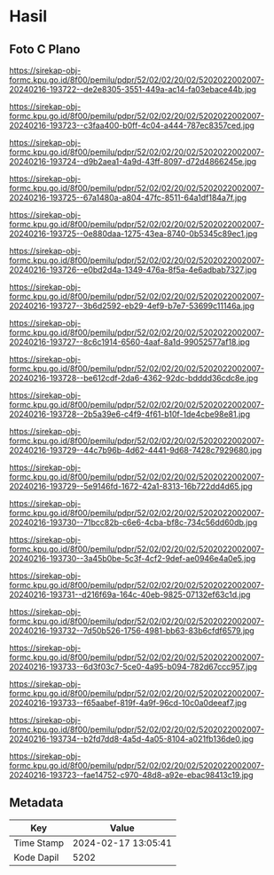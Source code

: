 # Hasil

## Foto C Plano

https://sirekap-obj-formc.kpu.go.id/8f00/pemilu/pdpr/52/02/02/20/02/5202022002007-20240216-193722--de2e8305-3551-449a-ac14-fa03ebace44b.jpg

https://sirekap-obj-formc.kpu.go.id/8f00/pemilu/pdpr/52/02/02/20/02/5202022002007-20240216-193723--c3faa400-b0ff-4c04-a444-787ec8357ced.jpg

https://sirekap-obj-formc.kpu.go.id/8f00/pemilu/pdpr/52/02/02/20/02/5202022002007-20240216-193724--d9b2aea1-4a9d-43ff-8097-d72d4866245e.jpg

https://sirekap-obj-formc.kpu.go.id/8f00/pemilu/pdpr/52/02/02/20/02/5202022002007-20240216-193725--67a1480a-a804-47fc-8511-64a1df184a7f.jpg

https://sirekap-obj-formc.kpu.go.id/8f00/pemilu/pdpr/52/02/02/20/02/5202022002007-20240216-193725--0e880daa-1275-43ea-8740-0b5345c89ec1.jpg

https://sirekap-obj-formc.kpu.go.id/8f00/pemilu/pdpr/52/02/02/20/02/5202022002007-20240216-193726--e0bd2d4a-1349-476a-8f5a-4e6adbab7327.jpg

https://sirekap-obj-formc.kpu.go.id/8f00/pemilu/pdpr/52/02/02/20/02/5202022002007-20240216-193727--3b6d2592-eb29-4ef9-b7e7-53699c11146a.jpg

https://sirekap-obj-formc.kpu.go.id/8f00/pemilu/pdpr/52/02/02/20/02/5202022002007-20240216-193727--8c6c1914-6560-4aaf-8a1d-99052577af18.jpg

https://sirekap-obj-formc.kpu.go.id/8f00/pemilu/pdpr/52/02/02/20/02/5202022002007-20240216-193728--be612cdf-2da6-4362-92dc-bdddd36cdc8e.jpg

https://sirekap-obj-formc.kpu.go.id/8f00/pemilu/pdpr/52/02/02/20/02/5202022002007-20240216-193728--2b5a39e6-c4f9-4f61-b10f-1de4cbe98e81.jpg

https://sirekap-obj-formc.kpu.go.id/8f00/pemilu/pdpr/52/02/02/20/02/5202022002007-20240216-193729--44c7b96b-4d62-4441-9d68-7428c7929680.jpg

https://sirekap-obj-formc.kpu.go.id/8f00/pemilu/pdpr/52/02/02/20/02/5202022002007-20240216-193729--5e9146fd-1672-42a1-8313-16b722dd4d65.jpg

https://sirekap-obj-formc.kpu.go.id/8f00/pemilu/pdpr/52/02/02/20/02/5202022002007-20240216-193730--71bcc82b-c6e6-4cba-bf8c-734c56dd60db.jpg

https://sirekap-obj-formc.kpu.go.id/8f00/pemilu/pdpr/52/02/02/20/02/5202022002007-20240216-193730--3a45b0be-5c3f-4cf2-9def-ae0946e4a0e5.jpg

https://sirekap-obj-formc.kpu.go.id/8f00/pemilu/pdpr/52/02/02/20/02/5202022002007-20240216-193731--d216f69a-164c-40eb-9825-07132ef63c1d.jpg

https://sirekap-obj-formc.kpu.go.id/8f00/pemilu/pdpr/52/02/02/20/02/5202022002007-20240216-193732--7d50b526-1756-4981-bb63-83b6cfdf6579.jpg

https://sirekap-obj-formc.kpu.go.id/8f00/pemilu/pdpr/52/02/02/20/02/5202022002007-20240216-193733--6d3f03c7-5ce0-4a95-b094-782d67ccc957.jpg

https://sirekap-obj-formc.kpu.go.id/8f00/pemilu/pdpr/52/02/02/20/02/5202022002007-20240216-193733--f65aabef-819f-4a9f-96cd-10c0a0deeaf7.jpg

https://sirekap-obj-formc.kpu.go.id/8f00/pemilu/pdpr/52/02/02/20/02/5202022002007-20240216-193734--b2fd7dd8-4a5d-4a05-8104-a021fb136de0.jpg

https://sirekap-obj-formc.kpu.go.id/8f00/pemilu/pdpr/52/02/02/20/02/5202022002007-20240216-193723--fae14752-c970-48d8-a92e-ebac98413c19.jpg


## Metadata

| Key        | Value               |
| ---------- | ------------------- |
| Time Stamp | 2024-02-17 13:05:41 |
| Kode Dapil | 5202                |



